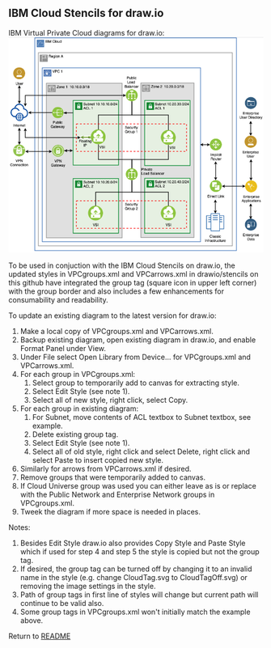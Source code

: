 ## IBM Cloud Stencils for draw.io

IBM Virtual Private Cloud diagrams for draw.io:
![VPCSimple](/images/vpc-experience-simple-drawio.png)

To be used in conjuction with the IBM Cloud Stencils on draw.io, the updated styles in VPCgroups.xml and VPCarrows.xml in drawio/stencils on this github have integrated the group tag (square icon in upper left corner) with the group border and also includes a few enhancements for consumability and readability.

To update an existing diagram to the latest version for draw.io:
1. Make a local copy of VPCgroups.xml and VPCarrows.xml. 
2. Backup existing diagram, open existing diagram in draw.io, and enable Format Panel under View.
3. Under File select Open Library from Device... for VPCgroups.xml and VPCarrows.xml.
4. For each group in VPCgroups.xml: 
    1. Select group to temporarily add to canvas for extracting style.
    2. Select Edit Style (see note 1).
    3. Select all of new style, right click, select Copy.
5. For each group in existing diagram: 
    1. For Subnet, move contents of ACL textbox to Subnet textbox, see example.
    2. Delete existing group tag.
    3. Select Edit Style (see note 1).
    4. Select all of old style, right click and select Delete, right click and select Paste to insert copied new style.
6. Similarly for arrows from VPCarrows.xml if desired.
7. Remove groups that were temporarily added to canvas.
8. If Cloud Universe group was used you can either leave as is or replace with the Public Network and Enterprise Network groups in VPCgroups.xml.
9. Tweek the diagram if more space is needed in places.

Notes: 
1. Besides Edit Style draw.io also provides Copy Style and Paste Style which if used for step 4 and step 5 the style is copied but not the group tag.  
2. If desired, the group tag can be turned off by changing it to an invalid name in the style (e.g. change CloudTag.svg to CloudTagOff.svg) or removing the image settings in the style.
3. Path of group tags in first line of styles will change but current path will continue to be valid also.
4. Some group tags in VPCgroups.xml won't initially match the example above.

Return to [README](/README.md)
